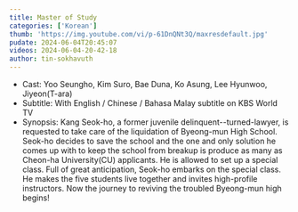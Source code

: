 ```yaml
---
title: Master of Study
categories: ['Korean']
thumb: 'https://img.youtube.com/vi/p-61DnQNt3Q/maxresdefault.jpg'
pudate: 2024-06-04T20:45:07
videos: 2024-06-04-20-42-18
author: tin-sokhavuth
---
```

- Cast: Yoo Seungho, Kim Suro, Bae Duna, Ko Asung, Lee Hyunwoo, Jiyeon(T-ara)<br/>
- Subtitle: With English / Chinese / Bahasa Malay subtitle on KBS World TV<br/>
- Synopsis: Kang Seok-ho, a former juvenile delinquent--turned-lawyer, is requested to take care of the liquidation of Byeong-mun High School. Seok-ho decides to save the school and the one and only solution he comes up with to keep the school from breakup is produce as many as Cheon-ha University(CU) applicants. He is allowed to set up a special class. Full of great anticipation, Seok-ho embarks on the special class. He makes the five students live together and invites high-profile instructors. Now the journey to reviving the troubled Byeong-mun high begins!